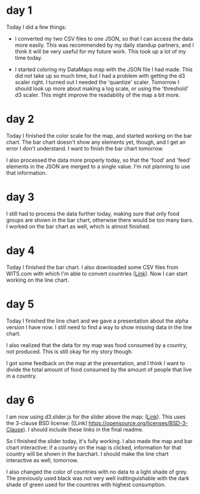# day 1

Today I did a few things:

- I converted my two CSV files to one JSON, so that I can access the data more easily. This was recommended by my daily standup partners, and I think it will be very useful for my future work. This took up a lot of my time today.

- I started coloring my DataMaps map with the JSON file I had made. This did not take up so much time, but I had a problem with getting the d3 scaler right. I turned out I needed the 'quantize' scaler. Tomorrow I should look up more about making a log scale, or using the 'threshold' d3 scaler. This might improve the readability of the map a bit more.

# day 2

Today I finished the color scale for the map, and started working on the bar chart. The bar chart doesn't show any elements yet, though, and I get an error I don't understand. I want to finish the bar chart tomorrow.

I also processed the data more properly today, so that the 'food' and 'feed' elements in the JSON are merged to a single value. I'm not planning to use that information.

# day 3

I still had to process the data further today, making sure that only food groups are shown in the bar chart, otherwise there would be too many bars. I worked on the bar chart as well, which is almost finished.

# day 4

Today I finished the bar chart. I also downloaded some CSV files from WITS.com with which I'm able to convert countries ([Link](https://wits.worldbank.org/wits/wits/witshelp/content/codes/country_codes.htm)). Now I can start working on the line chart.

# day 5

Today I finished the line chart and we gave a presentation about the alpha version I have now. I still need to find a way to show missing data in the line chart.

I also realized that the data for my map was food consumed by a country, not produced. This is still okay for my story though.

I got some feedback on the map at the presentation, and I think I want to divide the total amount of food consumed by the amount of people that live in a country.

# day 6

I am now using d3.slider.js for the slider above the map: ([Link](https://github.com/MasterMaps/d3-slider)). This uses the 3-clause BSD license: ([Link] https://opensource.org/licenses/BSD-3-Clause). I should include these links in the final readme.

So I finished the slider today, it's fully working. I also made the map and bar chart interactive: if a country on the map is clicked, information for that country will be shown in the barchart. I should make the line chart interactive as well, tomorrow.

I also changed the color of countries with no data to a light shade of grey. The previously used black was not very well inditinguishable with the dark shade of green used for the countries with highest consumption.
